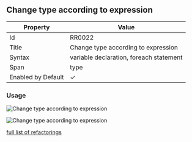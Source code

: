 ## Change type according to expression

| Property | Value |
| -------- | ----- |
| Id | RR0022 |
| Title | Change type according to expression |
| Syntax | variable declaration, foreach statement |
| Span | type |
| Enabled by Default | &#x2713; |

### Usage

![Change type according to expression](../../images/refactorings/ChangeTypeAccordingToExpression.png)

![Change type according to expression](../../images/refactorings/ChangeForEachTypeAccordingToExpression.png)

[full list of refactorings](Refactorings.md)